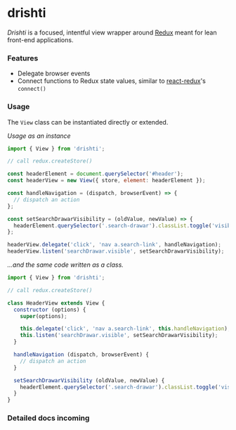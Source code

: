 # drishti

*Drishti* is a focused, intentful view wrapper around [Redux](https://github.com/reactjs/redux) meant for lean front-end applications.

### Features

- Delegate browser events
- Connect functions to Redux state values, similar to [react-redux](https://github.com/reactjs/react-redux/)'s `connect()`

### Usage

The `View` class can be instantiated directly or extended.

*Usage as an instance*

```js
import { View } from 'drishti';

// call redux.createStore()

const headerElement = document.querySelector('#header');
const headerView = new View({ store, element: headerElement });

const handleNavigation = (dispatch, browserEvent) => {
  // dispatch an action
};

const setSearchDrawarVisibility = (oldValue, newValue) => {
  headerElement.querySelector('.search-drawar').classList.toggle('visible', newValue);
};

headerView.delegate('click', 'nav a.search-link', handleNavigation);
headerView.listen('searchDrawar.visible', setSearchDrawarVisibility);
```

*...and the same code written as a class.*

```js
import { View } from 'drishti';

// call redux.createStore()

class HeaderView extends View {
  constructor (options) {
    super(options);

    this.delegate('click', 'nav a.search-link', this.handleNavigation);
    this.listen('searchDrawar.visible', setSearchDrawarVisibility);
  }

  handleNavigation (dispatch, browserEvent) {
    // dispatch an action
  }

  setSearchDrawarVisibility (oldValue, newValue) {
    headerElement.querySelector('.search-drawar').classList.toggle('visible', newValue);
  }
}
```

### Detailed docs incoming